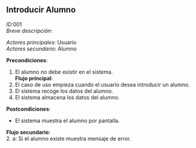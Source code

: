 ## Introducir Alumno  
*ID*:001  
*Breve descripción*:  

  *Actores principales*: Usuario  
*Actores secundario*: Alumno  

  **Precondiciones**:  
  1. El alumno no debe existir en el sistema.  
  **Flujo principal**:  
  1. El caso de uso empieza cuando el usuario desea introducir un alumno.  
  2. El sistema recoge los datos del alumno.  
  3. El sistema almacena los datos del alumno.  


  **Postcondiciones**:  
  * El sistema muestra el alumno por pantalla.  


  **Flujo secundario**:  
  2. a: Si el alumno existe muestra mensaje de error.
